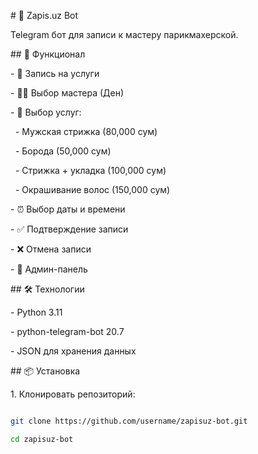 \# 🤖 Zapis.uz Bot



Telegram бот для записи к мастеру парикмахерской.



\## 🚀 Функционал



\- 📅 Запись на услуги

\- 👨‍💼 Выбор мастера (Ден)

\- 💈 Выбор услуг:

&nbsp; - Мужская стрижка (80,000 сум)

&nbsp; - Борода (50,000 сум) 

&nbsp; - Стрижка + укладка (100,000 сум)

&nbsp; - Окрашивание волос (150,000 сум)

\- ⏰ Выбор даты и времени

\- ✅ Подтверждение записи

\- ❌ Отмена записи

\- 👑 Админ-панель



\## 🛠 Технологии



\- Python 3.11

\- python-telegram-bot 20.7

\- JSON для хранения данных



\## 📦 Установка



1\. Клонировать репозиторий:

```bash

git clone https://github.com/username/zapisuz-bot.git

cd zapisuz-bot


